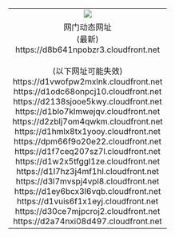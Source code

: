 ﻿<table>
  <tr></tr>
  <tr><td colspan=2 align=center><img src="https://d8b641npobzr3.cloudfront.net/Up/oGate.jpg" /></td></tr>
  <tr><td colspan=2 align=center>网门动态网址<br/>(最新)
<br>https://d8b641npobzr3.cloudfront.net
<br/><br/>(以下网址可能失效)
<br>https://d1vwofpw2mxlnk.cloudfront.net
<br>https://d1odc68onpcj10.cloudfront.net
<br>https://d2138sjooe5kwy.cloudfront.net
<br>https://d1blo7klmwejqv.cloudfront.net
<br>https://d2zblj7om4qwkm.cloudfront.net
<br>https://d1hmlx8tx1yooy.cloudfront.net
<br>https://dpm66f9o20e22.cloudfront.net
<br>https://d1f7ceq207sz7l.cloudfront.net
<br>https://d1w2x5tfggl1ze.cloudfront.net
<br>https://d1l7hz3j4mf1hl.cloudfront.net
<br>https://d3l7mvspj4vpl8.cloudfront.net
<br>https://d1ey6bcx3l6vqb.cloudfront.net
<br>https://d1vuis6f1x1eyj.cloudfront.net
<br>https://d30ce7mjpcroj2.cloudfront.net
<br>https://d2a74nxi08d497.cloudfront.net
    </td>
  </tr>
</table>

